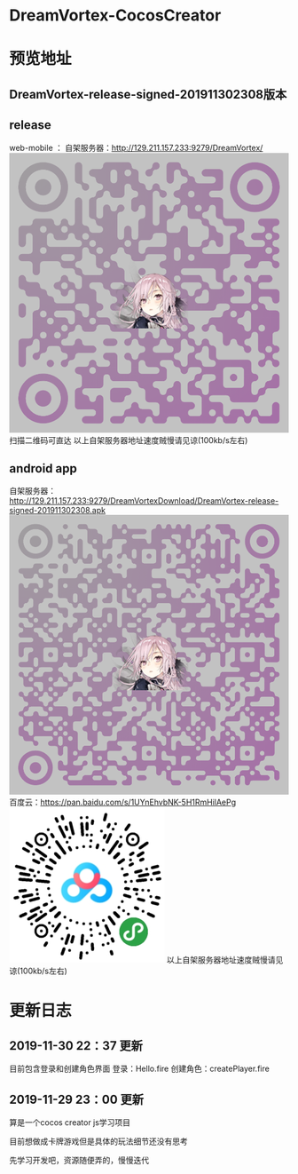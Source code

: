# DreamVortex-CocosCreator


# 预览地址
DreamVortex-release-signed-201911302308版本
---------------------------------------------
release
----------------------------------------------
web-mobile ： 
自架服务器：http://129.211.157.233:9279/DreamVortex/ 
![Image text](https://github.com/Rythenov/DreamVortex-CocosCreator-Game/blob/master/Resource/WebMobileQR.png)
扫描二维码可直达
以上自架服务器地址速度贼慢请见谅(100kb/s左右)

android app
----------------------------------------------------
自架服务器：http://129.211.157.233:9279/DreamVortexDownload/DreamVortex-release-signed-201911302308.apk
![Image text](https://github.com/Rythenov/DreamVortex-CocosCreator-Game/blob/master/Resource/ApkQR.png)
百度云：https://pan.baidu.com/s/1UYnEhvbNK-5H1RmHilAePg 
![Image text](https://github.com/Rythenov/DreamVortex-CocosCreator-Game/blob/master/Resource/ApkBaiduNetDiskQR.png)
以上自架服务器地址速度贼慢请见谅(100kb/s左右)


# 更新日志
2019-11-30  22：37 更新
-----------------------------------------------------
目前包含登录和创建角色界面
登录：Hello.fire
创建角色：createPlayer.fire



2019-11-29 23：00 更新
-------------------------
算是一个cocos creator js学习项目

目前想做成卡牌游戏但是具体的玩法细节还没有思考

先学习开发吧，资源随便弄的，慢慢迭代
